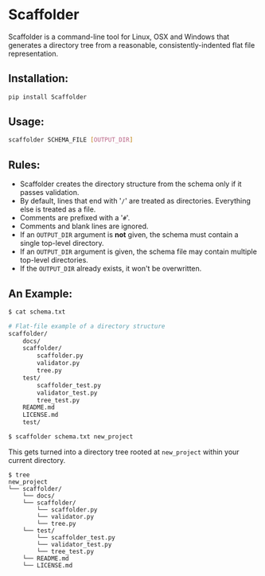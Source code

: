 # Scaffolder

Scaffolder is a command-line tool for Linux, OSX and Windows that generates a directory tree from a reasonable, consistently-indented flat file representation.

## Installation:

````bash
pip install Scaffolder
````

## Usage:

````bash
scaffolder SCHEMA_FILE [OUTPUT_DIR]
````

## Rules:

- Scaffolder creates the directory structure from the schema only if it passes validation.
- By default, lines that end with '`/`' are treated as directories. Everything else is treated as a file. 
- Comments are prefixed with a '`#`'.
- Comments and blank lines are ignored.
- If an `OUTPUT_DIR` argument is **not** given, the schema must contain a single top-level directory.
- If an `OUTPUT_DIR` argument is given, the schema file may contain multiple top-level directories.
- If the `OUTPUT_DIR` already exists, it won't be overwritten. 

## An Example:

````bash
$ cat schema.txt

# Flat-file example of a directory structure
scaffolder/
    docs/
    scaffolder/
        scaffolder.py
        validator.py
        tree.py
    test/
        scaffolder_test.py
        validator_test.py
        tree_test.py
    README.md
    LICENSE.md
    test/

$ scaffolder schema.txt new_project 
````
This gets turned into a directory tree rooted at `new_project` within your current directory. 

````
$ tree
new_project
└── scaffolder/
    └── docs/
    └── scaffolder/
        └── scaffolder.py
        └── validator.py
        └── tree.py
    └── test/
        └── scaffolder_test.py
        └── validator_test.py
        └── tree_test.py
    └── README.md
    └── LICENSE.md
````

